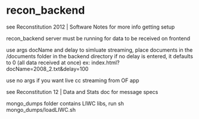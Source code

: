 recon_backend
=============

see Reconstitution 2012 | Software Notes for more info getting setup

recon_backend server must be running for data to be received on frontend

use args docName and delay to simluate streaming, place documents in the /documents folder in the backend directory if no delay is entered, it defaults to 0 (all data received at once) ex: index.html?docName=2008_2.txt&delay=100

use no args if you want live cc streaming from OF app

see Reconstitution 12 | Data and Stats doc for message specs


mongo_dumps folder contains LIWC libs, run sh mongo_dumps/loadLIWC.sh